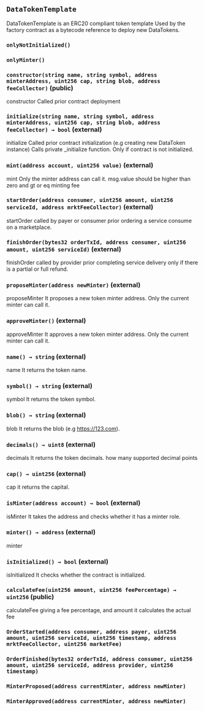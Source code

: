 ## `DataTokenTemplate`



DataTokenTemplate is an ERC20 compliant token template
Used by the factory contract as a bytecode reference to 
deploy new DataTokens.

### `onlyNotInitialized()`





### `onlyMinter()`






### `constructor(string name, string symbol, address minterAddress, uint256 cap, string blob, address feeCollector)` (public)



constructor
Called prior contract deployment


### `initialize(string name, string symbol, address minterAddress, uint256 cap, string blob, address feeCollector) → bool` (external)



initialize
Called prior contract initialization (e.g creating new DataToken instance)
Calls private _initialize function. Only if contract is not initialized.


### `mint(address account, uint256 value)` (external)



mint
Only the minter address can call it.
msg.value should be higher than zero and gt or eq minting fee


### `startOrder(address consumer, uint256 amount, uint256 serviceId, address mrktFeeCollector)` (external)



startOrder
called by payer or consumer prior ordering a service consume on a marketplace.


### `finishOrder(bytes32 orderTxId, address consumer, uint256 amount, uint256 serviceId)` (external)



finishOrder
called by provider prior completing service delivery only
if there is a partial or full refund.


### `proposeMinter(address newMinter)` (external)



proposeMinter
It proposes a new token minter address.
Only the current minter can call it.


### `approveMinter()` (external)



approveMinter
It approves a new token minter address.
Only the current minter can call it.

### `name() → string` (external)



name
It returns the token name.


### `symbol() → string` (external)



symbol
It returns the token symbol.


### `blob() → string` (external)



blob
It returns the blob (e.g https://123.com).


### `decimals() → uint8` (external)



decimals
It returns the token decimals.
how many supported decimal points


### `cap() → uint256` (external)



cap
it returns the capital.


### `isMinter(address account) → bool` (external)



isMinter
It takes the address and checks whether it has a minter role.


### `minter() → address` (external)



minter


### `isInitialized() → bool` (external)



isInitialized
It checks whether the contract is initialized.


### `calculateFee(uint256 amount, uint256 feePercentage) → uint256` (public)



calculateFee
giving a fee percentage, and amount it calculates the actual fee



### `OrderStarted(address consumer, address payer, uint256 amount, uint256 serviceId, uint256 timestamp, address mrktFeeCollector, uint256 marketFee)`





### `OrderFinished(bytes32 orderTxId, address consumer, uint256 amount, uint256 serviceId, address provider, uint256 timestamp)`





### `MinterProposed(address currentMinter, address newMinter)`





### `MinterApproved(address currentMinter, address newMinter)`





